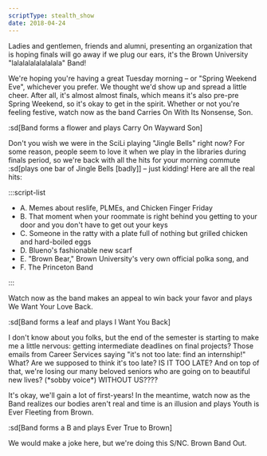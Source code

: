 ```yaml
---
scriptType: stealth_show
date: 2018-04-24
---
```


Ladies and gentlemen, friends and alumni, presenting an organization that is hoping finals will go away if we plug our ears, it's the Brown University "lalalalalalalalala" Band!

We're hoping you're having a great Tuesday morning – or "Spring Weekend Eve", whichever you prefer. We thought we'd show up and spread a little cheer. After all, it's almost almost finals, which means it's also pre-pre Spring Weekend, so it's okay to get in the spirit. Whether or not you're feeling festive, watch now as the band Carries On With Its Nonsense, Son.

:sd[Band forms a flower and plays Carry On Wayward Son]

Don't you wish we were in the SciLi playing "Jingle Bells" right now? For some reason, people seem to love it when we play in the libraries during finals period, so we're back with all the hits for your morning commute :sd[plays one bar of Jingle Bells \[badly\]] – just kidding! Here are all the real hits:

:::script-list

- A. Memes about reslife, PLMEs, and Chicken Finger Friday
- B. That moment when your roommate is right behind you getting to your door and you don't have to get out your keys
- C. Someone in the ratty with a plate full of nothing but grilled chicken and hard-boiled eggs
- D. Blueno's fashionable new scarf
- E. "Brown Bear," Brown University's very own official polka song, and
- F. The Princeton Band

:::

Watch now as the band makes an appeal to win back your favor and plays We Want Your Love Back.

:sd[Band forms a leaf and plays I Want You Back]

I don't know about you folks, but the end of the semester is starting to make me a little nervous: getting intermediate deadlines on final projects? Those emails from Career Services saying "it's not too late: find an internship!" What? Are we supposed to think it's too late? IS IT TOO LATE? And on top of that, we're losing our many beloved seniors who are going on to beautiful new lives? (\*sobby voice\*) WITHOUT US????

It's okay, we'll gain a lot of first-years! In the meantime, watch now as the Band realizes our bodies aren't real and time is an illusion and plays Youth is Ever Fleeting from Brown.

:sd[Band forms a B and plays Ever True to Brown]

We would make a joke here, but we're doing this S/NC. Brown Band Out.
